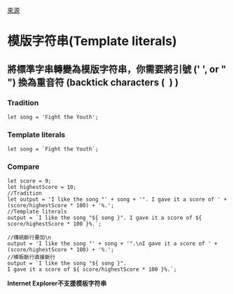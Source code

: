 [來源](https://developer.mozilla.org/zh-TW/docs/Learn/JavaScript/First_steps/Strings)

# 模版字符串(Template literals)
## 將標準字串轉變為模版字符串，你需要將引號 (' ', or " ") 換為重音符 (backtick characters (` `) )

### Tradition 
```
let song = 'Fight the Youth';
```

### Template literals
```
let song = `Fight the Youth`;
```

### Compare
```
let score = 9;
let highestScore = 10;
//Tradition
let output = 'I like the song "' + song + '". I gave it a score of ' + (score/highestScore * 100) + '%.';
//Template literals
output = `I like the song "${ song }". I gave it a score of ${ score/highestScore * 100 }%.`;

//傳統斷行要加\n
output = 'I like the song "' + song + '".\nI gave it a score of ' + (score/highestScore * 100) + '%.';
//模板斷行直接斷行
output = `I like the song "${ song }".
I gave it a score of ${ score/highestScore * 100 }%.`;
```

**Internet Explorer不支援模板字符串**
